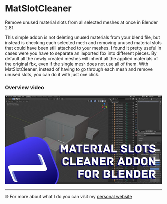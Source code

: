 # MatSlotCleaner
Remove unused material slots from all selected meshes at once in Blender 2.81.

This simple addon is not deleting unused materials from your blend file, but instead is checking each selected mesh and removing unused material slots that could have been still attached to your meshes.
I found it pretty useful in cases were you have to separate an imported fbx into different pieces. By default all the newly created meshes will inherit all the applied materials of the original fbx, even if the single mesh does not use all of them. With MatSlotCleaner, instead of having to go through each mesh and remove unused slots, you can do it with just one click.

### Overview video
<a href="https://youtu.be/oDgSthAjQbw" rel="overview video">![](pics/MatSlotCleaner_thumbnail.jpg)</a>


---
:globe_with_meridians: For more about what I do you can visit my [personal website](https://www.nazzarenogiannelli.com/)
